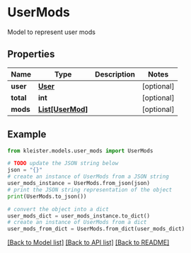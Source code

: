 # UserMods

Model to represent user mods

## Properties

Name | Type | Description | Notes
------------ | ------------- | ------------- | -------------
**user** | [**User**](User.md) |  | [optional] 
**total** | **int** |  | [optional] 
**mods** | [**List[UserMod]**](UserMod.md) |  | [optional] 

## Example

```python
from kleister.models.user_mods import UserMods

# TODO update the JSON string below
json = "{}"
# create an instance of UserMods from a JSON string
user_mods_instance = UserMods.from_json(json)
# print the JSON string representation of the object
print(UserMods.to_json())

# convert the object into a dict
user_mods_dict = user_mods_instance.to_dict()
# create an instance of UserMods from a dict
user_mods_from_dict = UserMods.from_dict(user_mods_dict)
```
[[Back to Model list]](../README.md#documentation-for-models) [[Back to API list]](../README.md#documentation-for-api-endpoints) [[Back to README]](../README.md)


